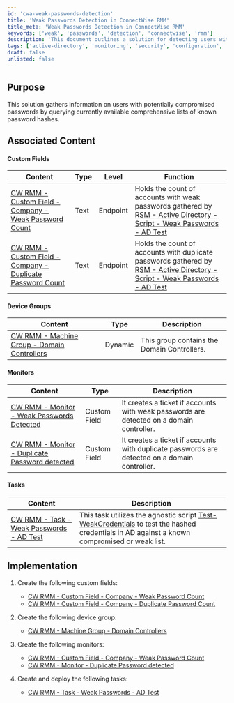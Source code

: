 ```yaml
---
id: 'cwa-weak-passwords-detection'
title: 'Weak Passwords Detection in ConnectWise RMM'
title_meta: 'Weak Passwords Detection in ConnectWise RMM'
keywords: ['weak', 'passwords', 'detection', 'connectwise', 'rmm']
description: 'This document outlines a solution for detecting users with potentially compromised passwords by querying known password hashes. It includes details on custom fields, device groups, monitors, and tasks necessary for implementation in ConnectWise RMM.'
tags: ['active-directory', 'monitoring', 'security', 'configuration', 'report']
draft: false
unlisted: false
---
```

## Purpose

This solution gathers information on users with potentially compromised passwords by querying currently available comprehensive lists of known password hashes.

## Associated Content

#### Custom Fields

| Content                                                                                                    | Type  | Level    | Function                                                                                                                                              |
|------------------------------------------------------------------------------------------------------------|-------|----------|-------------------------------------------------------------------------------------------------------------------------------------------------------|
| [CW RMM - Custom Field - Company - Weak Password Count](https://proval.itglue.com/DOC-5078775-17872284)  | Text  | Endpoint | Holds the count of accounts with weak passwords gathered by [RSM - Active Directory - Script - Weak Passwords - AD Test](https://proval.itglue.com/DOC-5078775-9590761) |
| [CW RMM - Custom Field - Company - Duplicate Password Count](https://proval.itglue.com/DOC-5078775-17872282) | Text  | Endpoint | Holds the count of accounts with duplicate passwords gathered by [RSM - Active Directory - Script - Weak Passwords - AD Test](https://proval.itglue.com/DOC-5078775-9590761) |

#### Device Groups

| Content                                                                                                        | Type    | Description                          |
|----------------------------------------------------------------------------------------------------------------|---------|--------------------------------------|
| [CW RMM - Machine Group - Domain Controllers](https://proval.itglue.com/DOC-5078775-14036214)                | Dynamic | This group contains the Domain Controllers. |

#### Monitors

| Content                                                                                                     | Type          | Description                                                                                         |
|-------------------------------------------------------------------------------------------------------------|---------------|-----------------------------------------------------------------------------------------------------|
| [CW RMM - Monitor - Weak Passwords Detected](https://proval.itglue.com/DOC-5078775-17872291)              | Custom Field  | It creates a ticket if accounts with weak passwords are detected on a domain controller.           |
| [CW RMM - Monitor - Duplicate Password detected](https://proval.itglue.com/DOC-5078775-17898333)         | Custom Field  | It creates a ticket if accounts with duplicate passwords are detected on a domain controller.       |

#### Tasks

| Content                                                                                                   | Description                                                                                                                                                                       |
|-----------------------------------------------------------------------------------------------------------|-----------------------------------------------------------------------------------------------------------------------------------------------------------------------------------|
| [CW RMM - Task - Weak Passwords - AD Test](https://proval.itglue.com/DOC-5078775-17546396)              | This task utilizes the agnostic script [Test-WeakCredentials](https://proval.itglue.com/DOC-5078775-9622592) to test the hashed credentials in AD against a known compromised or weak list. |

## Implementation

1. Create the following custom fields:
   - [CW RMM - Custom Field - Company - Weak Password Count](https://proval.itglue.com/DOC-5078775-17872284)
   - [CW RMM - Custom Field - Company - Duplicate Password Count](https://proval.itglue.com/DOC-5078775-17872282)

2. Create the following device group:
   - [CW RMM - Machine Group - Domain Controllers](https://proval.itglue.com/DOC-5078775-14036214)

3. Create the following monitors:
   - [CW RMM - Custom Field - Company - Weak Password Count](https://proval.itglue.com/DOC-5078775-17872284)
   - [CW RMM - Monitor - Duplicate Password detected](https://proval.itglue.com/DOC-5078775-17898333)

4. Create and deploy the following tasks:
   - [CW RMM - Task - Weak Passwords - AD Test](https://proval.itglue.com/DOC-5078775-17546396)


